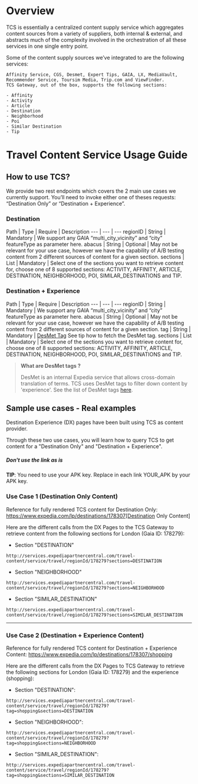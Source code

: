 # Overview

TCS is essentially a centralized content supply service which aggregates content sources from a variety of suppliers, both internal & external, and abstracts much of the complexity involved in the orchestration of all these services in one single entry point. 

Some of the content supply sources we’ve integrated to are the following services: 

```
Affinity Service, CGS, Desmet, Expert Tips, GAIA, LX, MediaVault, Recommender Service, Toursim Media, Trip.com and ViewFinder.
TCS Gateway, out of the box, supports the following sections:

- Affinity
- Activity
- Article
- Destination
- Neighborhood
- Poi
- Similar Destination
- Tip
```

# Travel Content Service Usage Guide

## How to use TCS?

We provide two rest endpoints which covers the 2 main use cases we currently support. You’ll need to invoke either one of theses requests: “Destination Only” or “Destination + Experience”.

### Destination

Path | Type | Require | Description
--- | --- | ---
regionID | String | Mandatory | We support any GAIA “multi_city_vicinity” and “city” featureType as parameter here.
abacus | String | Optional | May not be relevant for your use case, however we have the capability of A/B testing content from 2 different sources of content for a given section.
sections | List<String> | Mandatory | Select one of the sections you want to retrieve content for, choose one of 8 supported sections: ACTIVITY, AFFINITY, ARTICLE, DESTINATION, NEIGHBORHOOD, POI, SIMILAR_DESTINATIONS and TIP.


### Destination + Experience

Path | Type | Require | Description
--- | --- | ---
regionID | String | Mandatory | We support any GAIA “multi_city_vicinity” and “city” featureType as parameter here.
abacus | String | Optional | May not be relevant for your use case, however we have the capability of A/B testing content from 2 different sources of content for a given section.
tag | String | Mandatory | [DesMet Tag](https://expediaconnectivity.com/apis/other/travel-content-service-tcs/desmet.html) See tip how to fetch the DesMet tag.
sections | List<String> | Mandatory | Select one of the sections you want to retrieve content for, choose one of 8 supported sections: ACTIVITY, AFFINITY, ARTICLE, DESTINATION, NEIGHBORHOOD, POI, SIMILAR_DESTINATIONS and TIP.

>**What are DesMet tags ?**
>
>DesMet is an internal Expedia service that allows cross-domain translation of terms. TCS uses DesMet tags to filter down content by 'experience'. See the list of DesMet tags [here](https://expediaconnectivity.com/apis/other/travel-content-service-tcs/desmet.html).

## Sample use cases - Real examples

Destination Experience (DX) pages have been built using TCS as content provider.

Through these two use cases, you will learn how to query TCS to get content for a "Destination Only" and "Destination + Experience".

##### Don't use the link as is
**TIP**: You need to use your APK key. Replace in each link YOUR_APK by your APK key.


### Use Case 1 (Destination Only Content)

Reference for fully rendered TCS content for Destination Only: https://www.expedia.com/lp/destinations/178307[Destination Only Content]

Here are the different calls from the DX Pages to the TCS Gateway to retrieve content from the following sections for London (Gaia ID: 178279):

- Section "DESTINATION"
```
http://services.expediapartnercentral.com/travel-content/service/travel/regionId/178279?sections=DESTINATION
```

- Section "NEIGHBORHOOD"
```
http://services.expediapartnercentral.com/travel-content/service/travel/regionId/178279?sections=NEIGHBORHOOD
```

- Section "SIMILAR_DESTINATION"
```
http://services.expediapartnercentral.com/travel-content/service/travel/regionId/178279?sections=SIMILAR_DESTINATION
```

---

### Use Case 2 (Destination + Experience Content)

Reference for fully rendered TCS content for Destination + Experience Content: https://www.expedia.com/lp/destinations/178307/shopping

Here are the different calls from the DX Pages to TCS Gateway to retrieve the following sections for London (Gaia ID: 178279) and the experience (shopping):

- Section "DESTINATION":
```
http://services.expediapartnercentral.com/travel-content/service/travel/regionId/178279?tag=shopping&sections=DESTINATION
```

- Section "NEIGHBORHOOD":
```
http://services.expediapartnercentral.com/travel-content/service/travel/regionId/178279?tag=shopping&sections=NEIGHBORHOOD
```

- Section "SIMILAR_DESTINATION":
```
http://services.expediapartnercentral.com/travel-content/service/travel/regionId/178279?tag=shopping&sections=SIMILAR_DESTINATION
```
